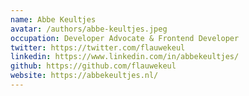 ```yaml
---
name: Abbe Keultjes
avatar: /authors/abbe-keultjes.jpeg
occupation: Developer Advocate & Frontend Developer
twitter: https://twitter.com/flauwekeul
linkedin: https://www.linkedin.com/in/abbekeultjes/
github: https://github.com/flauwekeul
website: https://abbekeultjes.nl/
---
```

